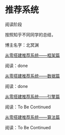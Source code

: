 # 推荐系统

阅读阶段

按照知乎不同同学的总结，

博主名字：北冥渊 

[从零搭建推荐系统——框架篇](https://zhuanlan.zhihu.com/p/143816066)

阅读：done

[从零搭建推荐系统——数据篇](https://zhuanlan.zhihu.com/p/144872525)

阅读：done

[从零搭建推荐系统——引擎篇](https://zhuanlan.zhihu.com/p/146373670)

阅读：To Be Continued

[从零搭建推荐系统——算法篇](https://zhuanlan.zhihu.com/p/153451292)

阅读：To Be Continued 